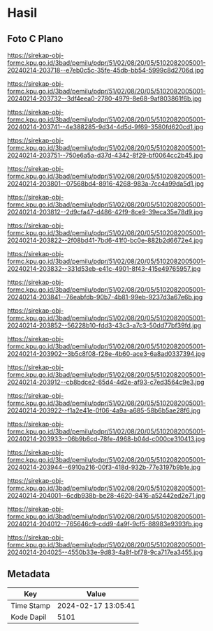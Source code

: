 # Hasil

## Foto C Plano

https://sirekap-obj-formc.kpu.go.id/3bad/pemilu/pdpr/51/02/08/20/05/5102082005001-20240214-203718--e7eb0c5c-35fe-45db-bb54-5999c8d2706d.jpg

https://sirekap-obj-formc.kpu.go.id/3bad/pemilu/pdpr/51/02/08/20/05/5102082005001-20240214-203732--3df4eea0-2780-4979-8e68-9af803861f6b.jpg

https://sirekap-obj-formc.kpu.go.id/3bad/pemilu/pdpr/51/02/08/20/05/5102082005001-20240214-203741--4e388285-9d34-4d5d-9f69-3580fd620cd1.jpg

https://sirekap-obj-formc.kpu.go.id/3bad/pemilu/pdpr/51/02/08/20/05/5102082005001-20240214-203751--750e6a5a-d37d-4342-8f29-bf0064cc2b45.jpg

https://sirekap-obj-formc.kpu.go.id/3bad/pemilu/pdpr/51/02/08/20/05/5102082005001-20240214-203801--07568bd4-8916-4268-983a-7cc4a99da5d1.jpg

https://sirekap-obj-formc.kpu.go.id/3bad/pemilu/pdpr/51/02/08/20/05/5102082005001-20240214-203812--2d9cfa47-d486-42f9-8ce9-39eca35e78d9.jpg

https://sirekap-obj-formc.kpu.go.id/3bad/pemilu/pdpr/51/02/08/20/05/5102082005001-20240214-203822--2f08bd41-7bd6-41f0-bc0e-882b2d6672e4.jpg

https://sirekap-obj-formc.kpu.go.id/3bad/pemilu/pdpr/51/02/08/20/05/5102082005001-20240214-203832--331d53eb-e41c-4901-8f43-415e49765957.jpg

https://sirekap-obj-formc.kpu.go.id/3bad/pemilu/pdpr/51/02/08/20/05/5102082005001-20240214-203841--76eabfdb-90b7-4b81-99eb-9237d3a67e6b.jpg

https://sirekap-obj-formc.kpu.go.id/3bad/pemilu/pdpr/51/02/08/20/05/5102082005001-20240214-203852--56228b10-fdd3-43c3-a7c3-50dd77bf39fd.jpg

https://sirekap-obj-formc.kpu.go.id/3bad/pemilu/pdpr/51/02/08/20/05/5102082005001-20240214-203902--3b5c8f08-f28e-4b60-ace3-6a8ad0337394.jpg

https://sirekap-obj-formc.kpu.go.id/3bad/pemilu/pdpr/51/02/08/20/05/5102082005001-20240214-203912--cb8bdce2-65d4-4d2e-af93-c7ed3564c9e3.jpg

https://sirekap-obj-formc.kpu.go.id/3bad/pemilu/pdpr/51/02/08/20/05/5102082005001-20240214-203922--f1a2e41e-0f06-4a9a-a685-58b6b5ae28f6.jpg

https://sirekap-obj-formc.kpu.go.id/3bad/pemilu/pdpr/51/02/08/20/05/5102082005001-20240214-203933--06b9b6cd-78fe-4968-b04d-c000ce310413.jpg

https://sirekap-obj-formc.kpu.go.id/3bad/pemilu/pdpr/51/02/08/20/05/5102082005001-20240214-203944--6910a216-00f3-418d-932b-77e3197b9b1e.jpg

https://sirekap-obj-formc.kpu.go.id/3bad/pemilu/pdpr/51/02/08/20/05/5102082005001-20240214-204001--6cdb938b-be28-4620-8416-a52442ed2e71.jpg

https://sirekap-obj-formc.kpu.go.id/3bad/pemilu/pdpr/51/02/08/20/05/5102082005001-20240214-204012--765646c9-cdd9-4a9f-9cf5-88983e9393fb.jpg

https://sirekap-obj-formc.kpu.go.id/3bad/pemilu/pdpr/51/02/08/20/05/5102082005001-20240214-204025--4550b33e-9d83-4a8f-bf78-9ca717ea3455.jpg


## Metadata

| Key        | Value               |
| ---------- | ------------------- |
| Time Stamp | 2024-02-17 13:05:41 |
| Kode Dapil | 5101                |



